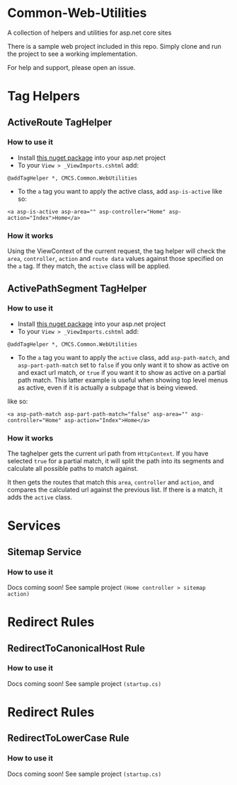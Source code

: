 # Common-Web-Utilities
A collection of helpers and utilities for asp.net core sites

There is a sample web project included in this repo. Simply clone and run the project to see a working implementation.

For help and support, please open an issue.

# Tag Helpers

## ActiveRoute TagHelper

### How to use it

- Install [this nuget package][1] into your asp.net project
- To your `View > _ViewImports.cshtml` add:
```
@addTagHelper *, CMCS.Common.WebUtilities
```
- To the `a` tag you want to apply the active class, add `asp-is-active` like so:
```
<a asp-is-active asp-area="" asp-controller="Home" asp-action="Index">Home</a>
```

### How it works
Using the ViewContext of the current request, the tag helper will check the `area`, `controller`, `action` and `route data` values against those specified on the `a` tag. If they match, the `active` class will be applied.

## ActivePathSegment TagHelper

### How to use it
- Install [this nuget package][1] into your asp.net project
- To your `View > _ViewImports.cshtml` add:
```
@addTagHelper *, CMCS.Common.WebUtilities
```
- To the `a` tag you want to apply the `active` class, add `asp-path-match`, and `asp-part-path-match` set to `false` if you only want it to show as active on and exact url match, or `true` if you want it to show as active on a partial path match. This latter example is useful when showing top level menus as active, even if it is actually a subpage that is being viewed.

 like so:
```
<a asp-path-match asp-part-path-match="false" asp-area="" asp-controller="Home" asp-action="Index">Home</a>
```
### How it works
The taghelper gets the current url path from `HttpContext`. If you have selected `true` for a partial match, it will split the path into its segments and calculate all possible paths to match against.

It then gets the routes that match this `area`, `controller` and `action`, and compares the calculated url against the previous list. If there is a match, it adds the `active` class.

# Services

## Sitemap Service

### How to use it

Docs coming soon! See sample project `(Home controller > sitemap action)`

# Redirect Rules

## RedirectToCanonicalHost Rule

### How to use it

Docs coming soon! See sample project `(startup.cs)`

# Redirect Rules

## RedirectToLowerCase Rule

### How to use it

Docs coming soon! See sample project `(startup.cs)`

<!-- - Email TagHelper

# Redirect and Rewrite Rules
- Redirect to Lowercase
- Redirect to canonical url -->


[1]:https://www.nuget.org/packages/CMCS.Common.WebUtilities
